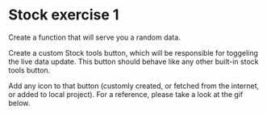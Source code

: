 # Stock exercise 1

Create a function that will serve you a random data.

Create a custom Stock tools button, which will be responsible for toggeling the live data update.
This button should behave like any other built-in stock tools button.

Add any icon to that button (customly created, or fetched from the internet, or added to local project).
For a reference, please take a look at the gif below.

